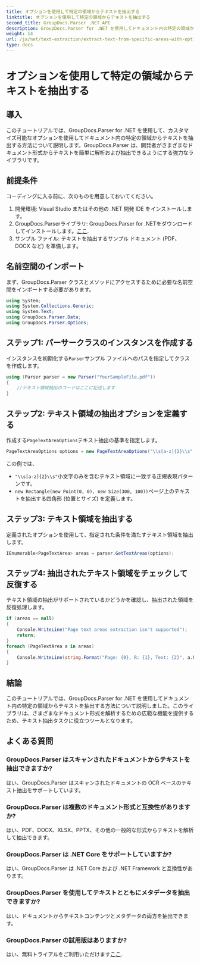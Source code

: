 ```yaml
---
title: オプションを使用して特定の領域からテキストを抽出する
linktitle: オプションを使用して特定の領域からテキストを抽出する
second_title: GroupDocs.Parser .NET API
description: GroupDocs.Parser for .NET を使用してドキュメント内の特定の領域からテキストを抽出する方法を学習します。このチュートリアルで、高度なテキスト抽出オプションを調べます。
weight: 14
url: /ja/net/text-extraction/extract-text-from-specific-areas-with-options/
type: docs
---
```

# オプションを使用して特定の領域からテキストを抽出する

## 導入
このチュートリアルでは、GroupDocs.Parser for .NET を使用して、カスタマイズ可能なオプションを使用してドキュメント内の特定の領域からテキストを抽出する方法について説明します。GroupDocs.Parser は、開発者がさまざまなドキュメント形式からテキストを簡単に解析および抽出できるようにする強力なライブラリです。
## 前提条件
コーディングに入る前に、次のものを用意しておいてください。
1. 開発環境: Visual Studio またはその他の .NET 開発 IDE をインストールします。
2.  GroupDocs.Parserライブラリ: GroupDocs.Parser for .NETをダウンロードしてインストールします。[ここ](https://releases.groupdocs.com/parser/net/).
3. サンプル ファイル: テキストを抽出するサンプル ドキュメント (PDF、DOCX など) を準備します。

## 名前空間のインポート
まず、GroupDocs.Parser クラスとメソッドにアクセスするために必要な名前空間をインポートする必要があります。
```csharp
using System;
using System.Collections.Generic;
using System.Text;
using GroupDocs.Parser.Data;
using GroupDocs.Parser.Options;
```
## ステップ1: パーサークラスのインスタンスを作成する
インスタンスを初期化する`Parser`サンプル ファイルへのパスを指定してクラスを作成します。
```csharp
using (Parser parser = new Parser("YourSampleFile.pdf"))
{
    //テキスト領域抽出のコードはここに記述します
}
```
## ステップ2: テキスト領域の抽出オプションを定義する
作成する`PageTextAreaOptions`テキスト抽出の基準を指定します。
```csharp
PageTextAreaOptions options = new PageTextAreaOptions("\\s[a-z]{2}\\s", new Rectangle(new Point(0, 0), new Size(300, 100)));
```
この例では、
- `"\\s[a-z]{2}\\s"`小文字のみを含むテキスト領域に一致する正規表現パターンです。
- `new Rectangle(new Point(0, 0), new Size(300, 100))`ページ上のテキストを抽出する四角形 (位置とサイズ) を定義します。
## ステップ3: テキスト領域を抽出する
定義されたオプションを使用して、指定された条件を満たすテキスト領域を抽出します。
```csharp
IEnumerable<PageTextArea> areas = parser.GetTextAreas(options);
```
## ステップ4: 抽出されたテキスト領域をチェックして反復する
テキスト領域の抽出がサポートされているかどうかを確認し、抽出された領域を反復処理します。
```csharp
if (areas == null)
{
    Console.WriteLine("Page text areas extraction isn't supported");
    return;
}
foreach (PageTextArea a in areas)
{
    Console.WriteLine(string.Format("Page: {0}, R: {1}, Text: {2}", a.Page.Index, a.Rectangle, a.Text));
}
```

## 結論
このチュートリアルでは、GroupDocs.Parser for .NET を使用してドキュメント内の特定の領域からテキストを抽出する方法について説明しました。このライブラリは、さまざまなドキュメント形式を解析するための広範な機能を提供するため、テキスト抽出タスクに役立つツールとなります。

## よくある質問
### GroupDocs.Parser はスキャンされたドキュメントからテキストを抽出できますか?
はい、GroupDocs.Parser はスキャンされたドキュメントの OCR ベースのテキスト抽出をサポートしています。
### GroupDocs.Parser は複数のドキュメント形式と互換性がありますか?
はい、PDF、DOCX、XLSX、PPTX、その他の一般的な形式からテキストを解析して抽出できます。
### GroupDocs.Parser は .NET Core をサポートしていますか?
はい、GroupDocs.Parser は .NET Core および .NET Framework と互換性があります。
### GroupDocs.Parser を使用してテキストとともにメタデータを抽出できますか?
はい、ドキュメントからテキストコンテンツとメタデータの両方を抽出できます。
### GroupDocs.Parser の試用版はありますか?
はい、無料トライアルをご利用いただけます[ここ](https://releases.groupdocs.com/).